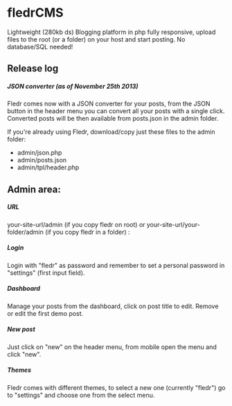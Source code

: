 fledrCMS
========

Lightweight (280kb ds) Blogging platform in php fully responsive, upload files to the root (or a folder) on your host and start posting. No database/SQL needed!

<h2>Release log</h2>

<h5>JSON converter (as of November 25th 2013) </h5>
Fledr comes now with a JSON converter for your posts, from the JSON button in the header menu you can convert all your posts with a single click.
Converted posts will be then available from posts.json in the admin folder.

If you're already using Fledr, download/copy just these files to the admin folder:

- admin/json.php
- admin/posts.json
- admin/tpl/header.php

<h2>Admin area:</h2>

<h5>URL</h5>
your-site-url/admin (if you copy fledr on root) or your-site-url/your-folder/admin (if you copy fledr in a folder) :

<h5>Login</h5>

Login with "fledr" as password and remember to set a personal password in "settings" (first input field).

<h5>Dashboard</h5>

Manage your posts from the dashboard, click on post title to edit. Remove or edit the first demo post.

<h5>New post</h5>

Just click on "new" on the header menu, from mobile open the menu and click "new".

<h5>Themes</h5>

Fledr comes with different themes, to select a new one (currently "fledr") go to "settings" and choose one from the select menu.

